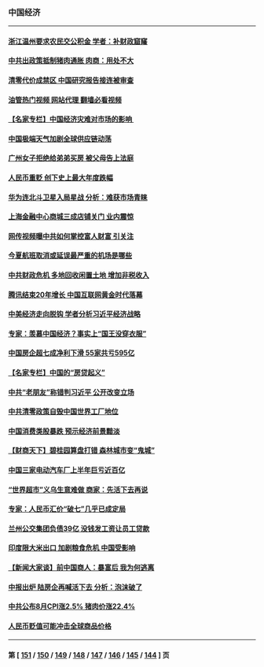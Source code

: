 ### 中国经济
---
#### [浙江温州要求农民交公积金 学者：补财政窟窿](../../pages/ncid283/n13823668.md?09131245) 
#### [中共出政策抵制猪肉通胀 肉商：用处不大](../../pages/ncid283/n13823583.md?09131245) 
#### [清零代价成禁区 中国研究报告接连被审查](../../pages/ncid283/n13823436.md?09131245) 
#### [油管热门视频 网站代理 翻墙必看视频](http://209.222.30.114:81/youtube.html?09131245)
#### [【名家专栏】中国经济灾难对市场的影响 ](../../pages/ncid283/n13822578.md?09131245) 
#### [中国极端天气加剧全球供应链动荡](../../pages/ncid283/n13823381.md?09131245) 
#### [广州女子拒绝给弟弟买房 被父母告上法庭](../../pages/ncid283/n13823195.md?09131245) 
#### [人民币重贬 创下史上最大年度跌幅](../../pages/ncid283/n13823077.md?09131245) 
#### [华为连北斗卫星入局星战 分析：难获市场青睐](../../pages/ncid283/n13822882.md?09131245) 
#### [上海金融中心商城三成店铺关门 业内震惊](../../pages/ncid283/n13822700.md?09131245) 
#### [网传视频曝中共如何掌控富人财富 引关注](../../pages/ncid283/n13822513.md?09131245) 
#### [今夏航班取消或延误最严重的机场是哪些](../../pages/ncid283/n13821193.md?09131245) 
#### [中共财政危机 多地回收闲置土地 增加非税收入](../../pages/ncid283/n13822122.md?09131245) 
#### [腾讯结束20年增长 中国互联网黄金时代落幕](../../pages/ncid283/n13822061.md?09131245) 
#### [中美经济走向脱钩 学者分析习近平经济战略](../../pages/ncid283/n13821985.md?09131245) 
#### [专家：羡慕中国经济？事实上“国王没穿衣服”](../../pages/ncid283/n13821927.md?09131245) 
#### [中国房企超七成净利下滑 55家共亏595亿](../../pages/ncid283/n13821964.md?09131245) 
#### [【名家专栏】中国的“房贷起义”](../../pages/ncid283/n13821748.md?09131245) 
#### [中共“老朋友”称错判习近平 公开改变立场](../../pages/ncid283/n13821789.md?09131245) 
#### [中共清零政策自毁中国世界工厂地位](../../pages/ncid283/n13821524.md?09131245) 
#### [中国消费类股暴跌 预示经济前景黯淡](../../pages/ncid283/n13821437.md?09131245) 
#### [【财商天下】碧桂园算盘打错 森林城市变“鬼城”](../../pages/ncid283/n13821088.md?09131245) 
#### [中国三家电动汽车厂上半年巨亏近百亿](../../pages/ncid283/n13821243.md?09131245) 
#### [“世界超市”义乌生意难做 商家：先活下去再说](../../pages/ncid283/n13821196.md?09131245) 
#### [专家：人民币汇价“破七”几乎已成定局](../../pages/ncid283/n13821198.md?09131245) 
#### [兰州公交集团负债39亿 没钱发工资让员工贷款](../../pages/ncid283/n13821186.md?09131245) 
#### [印度限大米出口 加剧粮食危机 中国受影响](../../pages/ncid283/n13821107.md?09131245) 
#### [【新闻大家谈】前中国商人：暴富后 我为何逃离](../../pages/ncid283/n13820946.md?09131245) 
#### [中报出炉 陆房企再喊活下去 分析：泡沫破了](../../pages/ncid283/n13820895.md?09131245) 
#### [中共公布8月CPI涨2.5% 猪肉价涨22.4%](../../pages/ncid283/n13820659.md?09131245) 
#### [人民币贬值可能冲击全球商品价格](../../pages/ncid283/n13820656.md?09131245) 

---
#### 第 [ [151](./151.md?09131245) / [150](./150.md?09131245) / [149](./149.md?09131245) / [148](./148.md?09131245) / [147](./147.md?09131245) / [146](./146.md?09131245) / [145](./145.md?09131245) / [144](./144.md?09131245) ] 页
